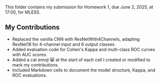This folder contains my submission for Homework 1, due June 2, 2025, at 17:00, for MLESS.

## My Contributions

- Replaced the vanilla CNN with ResNetWith4Channels, adapting ResNet18 for 4-channel input and 6 output classes.
- Added evaluation code for Cohen's Kappa and multi-class ROC curves with AUC scores.
- Added a cat emoji 😸 at the start of each cell I created or modified to mark my contributions.
- Included Markdown cells to document the model structure, Kappa, and ROC evaluations.
